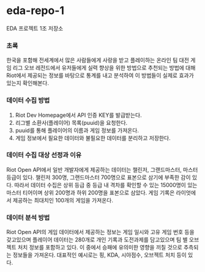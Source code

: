 # eda-repo-1
EDA 프로젝트 1조 저장소


### 초록
한국을 포함해 전세계에서 많은 사람들에게 사랑을 받고 플레이하는 온라인 팀 대전 게임 리그 오브 레전드에서 
유저들에게 실력 향상을 위한 방법으로 추천되는 방법에 대해 Riot에서 제공되는 정보를 바탕으로 통계를 내고 분석하여 이 방법들이 실제로 효과가 있는지 확인해본다.

### 데이터 수집 방법
1. Riot Dev Homepage에서 API 인증 KEY를 발급받는다.
2. 리그별 소환사(플레이어) 목록(puuid)을 요청한다.
3. puuid를 통해 플레이어의 이름과 게임 정보를 가져온다.
4. 게임 정보에서 필요한 데이터와 불필요한 데이터를 분리하고 저장한다.

### 데이터 수집 대상 선정과 이유
Riot Open API에서 일반 개발자에게 제공하는 데이터는 챌린저, 그랜드마스터, 마스터 등급이 있다. 챌린저 300명, 그랜드마스터 700명으로 표본으로 삼기에 부족한 감이 있다. 따라서 데이터 수집은 상위 등급 중 등급 내 격차를 확인할 수 있는 15000명이 있는 마스터 티어이며 상위 200명과 하위 200명을 표본으로 삼았다. 게임 기록은 라이엇에서 제공하는 최대치인 100개의 게임을 가져온다.

### 데이터 분석 방법
Riot Open API의 게임 데이터에서 제공하는 정보는 게임 일시와 고유 게임 번호 등을 갖고있으며 플레이어 데이터는 280개로 개인 기록과 도전과제를 담고있으며 팀 별 오브젝트 처치 정보를 포함하고 있다.
이 중에서 승패에 유의미한 영향을 끼칠 것으로 추측되는 정보들을 가져온다. 대표적인 예시로는 핑, KDA, 시야점수, 오브젝트 처치 등이 있다.
